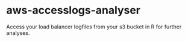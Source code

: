 # aws-accesslogs-analyser
Access your load balancer logfiles from your s3 bucket in R for further analyses.
